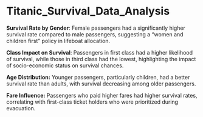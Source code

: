 # Titanic_Survival_Data_Analysis

**Survival Rate by Gender**: Female passengers had a significantly higher survival rate compared to male passengers, suggesting a “women and children first” policy in lifeboat allocation. 

**Class Impact on Survival**: Passengers in first class had a higher likelihood of survival, while those in third class had the lowest, highlighting the impact of socio-economic status on survival chances.

**Age Distribution:** Younger passengers, particularly children, had a better survival rate than adults, with survival decreasing among older passengers.

**Fare Influence:** Passengers who paid higher fares had higher survival rates, correlating with first-class ticket holders who were prioritized during evacuation.
